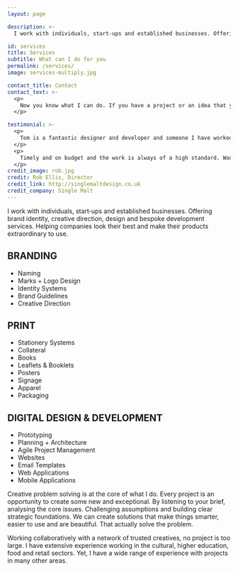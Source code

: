 ```yaml
---
layout: page

description: >-
  I work with individuals, start‑ups and established businesses. Offering  brand identity, creative direction, design and bespoke development services.

id: services
title: Services
subtitle: What can I do for you
permalink: /services/
image: services-multiply.jpg

contact_title: Contact
contact_text: >-
  <p>
    Now you know what I can do. If you have a project or an idea that you think might be a good fit. Please call me or drop me an email and we can have a chat.
  </p>

testimonial: >-
  <p>
    Tom is a fantastic designer and developer and someone I have worked with for a few years now. Tom takes the time to understand the brief and then delivers above expectation.
  </p>
  <p>
    Timely and on budget and the work is always of a high standard. Would recommend him to anyone.
  </p>
credit_image: rob.jpg
credit: Rob Ellis, Director
credit_link: http://singlemaltdesign.co.uk
credit_company: Single Malt
---
```


I work with individuals, start‑ups and established businesses. Offering brand identity, creative direction, design and bespoke development services. Helping companies look their best and make their products extraordinary to use.

## BRANDING

*   Naming
*   Marks + Logo Design 
*   Identity Systems
*   Brand Guidelines
*   Creative Direction

## PRINT

*   Stationery Systems 
*   Collateral 
*   Books
*   Leaflets & Booklets
*   Posters
*   Signage
*   Apparel
*   Packaging

## DIGITAL DESIGN & DEVELOPMENT

*   Prototyping
*   Planning + Architecture
*   Agile Project Management
*   Websites
*   Email Templates
*   Web Applications
*   Mobile Applications

Creative problem solving is at the core of what I do. Every project is an opportunity to create some new and exceptional. By listening to your brief, analysing the core issues. Challenging assumptions and building clear strategic foundations. We can create solutions that make things smarter, easier to use and are beautiful. That actually solve the problem. 

Working collaboratively with a network of trusted creatives, no project is too large. I have extensive experience working in the cultural, higher education, food and retail sectors. Yet, I have a wide range of experience with projects in many other areas.
